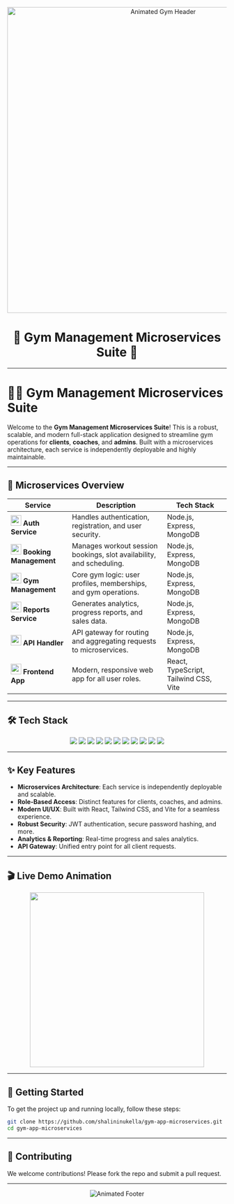 <!-- Animated Header -->
<p align="center">
  <img src="https://media.giphy.com/media/26ufnwz3wDUli7GU0/giphy.gif" width="700" alt="Animated Gym Header"/>
</p>

<h1 align="center">🌟 Gym Management Microservices Suite 🌟</h1>

---

# 🏋️‍♂️ Gym Management Microservices Suite

Welcome to the **Gym Management Microservices Suite**! This is a robust, scalable, and modern full-stack application designed to streamline gym operations for **clients**, **coaches**, and **admins**. Built with a microservices architecture, each service is independently deployable and highly maintainable.

---

## 🧩 **Microservices Overview**

| Service                                                                                                | Description                                                          | Tech Stack                            |
| ------------------------------------------------------------------------------------------------------ | -------------------------------------------------------------------- | ------------------------------------- |
| <img src="https://img.icons8.com/color/48/000000/lock--v1.png" width="24"/> **Auth Service**           | Handles authentication, registration, and user security.             | Node.js, Express, MongoDB             |
| <img src="https://img.icons8.com/color/48/000000/calendar--v1.png" width="24"/> **Booking Management** | Manages workout session bookings, slot availability, and scheduling. | Node.js, Express, MongoDB             |
| <img src="https://img.icons8.com/color/48/000000/gym.png" width="24"/> **Gym Management**              | Core gym logic: user profiles, memberships, and gym operations.      | Node.js, Express, MongoDB             |
| <img src="https://img.icons8.com/color/48/000000/report-card.png" width="24"/> **Reports Service**     | Generates analytics, progress reports, and sales data.               | Node.js, Express, MongoDB             |
| <img src="https://img.icons8.com/color/48/000000/api.png" width="24"/> **API Handler**                 | API gateway for routing and aggregating requests to microservices.   | Node.js, Express, MongoDB             |
| <img src="https://img.icons8.com/color/48/000000/react-native.png" width="24"/> **Frontend App**       | Modern, responsive web app for all user roles.                       | React, TypeScript, Tailwind CSS, Vite |

---

## 🛠️ **Tech Stack**

<p align="center">
  <img src="https://img.shields.io/badge/-HTML5-E34F26?style=for-the-badge&logo=html5&logoColor=white"/>
  <img src="https://img.shields.io/badge/-CSS3-1572B6?style=for-the-badge&logo=css3&logoColor=white"/>
  <img src="https://img.shields.io/badge/-Tailwind%20CSS-38B2AC?style=for-the-badge&logo=tailwind-css&logoColor=white"/>
  <img src="https://img.shields.io/badge/-JavaScript-F7DF1E?style=for-the-badge&logo=javascript&logoColor=black"/>
  <img src="https://img.shields.io/badge/-TypeScript-3178C6?style=for-the-badge&logo=typescript&logoColor=white"/>
  <img src="https://img.shields.io/badge/-React-61DAFB?style=for-the-badge&logo=react&logoColor=black"/>
  <img src="https://img.shields.io/badge/-Node.js-339933?style=for-the-badge&logo=node.js&logoColor=white"/>
  <img src="https://img.shields.io/badge/-Express-000000?style=for-the-badge&logo=express&logoColor=white"/>
  <img src="https://img.shields.io/badge/-MongoDB-47A248?style=for-the-badge&logo=mongodb&logoColor=white"/>
  <img src="https://img.shields.io/badge/-Jest-C21325?style=for-the-badge&logo=jest&logoColor=white"/>
  <img src="https://img.shields.io/badge/-Vite-646CFF?style=for-the-badge&logo=vite&logoColor=white"/>
</p>

---

## ✨ **Key Features**

- **Microservices Architecture**: Each service is independently deployable and scalable.
- **Role-Based Access**: Distinct features for clients, coaches, and admins.
- **Modern UI/UX**: Built with React, Tailwind CSS, and Vite for a seamless experience.
- **Robust Security**: JWT authentication, secure password hashing, and more.
- **Analytics & Reporting**: Real-time progress and sales analytics.
- **API Gateway**: Unified entry point for all client requests.

---

## 🎬 **Live Demo Animation**

<p align="center">
  <img src="https://media.giphy.com/media/26ufnwz3wDUli7GU0/giphy.gif" width="400"/>
</p>

---

## 🚀 **Getting Started**

To get the project up and running locally, follow these steps:

```bash
git clone https://github.com/shalininukella/gym-app-microservices.git
cd gym-app-microservices
```

---

## 🤝 **Contributing**

We welcome contributions! Please fork the repo and submit a pull request.

---

<p align="center">
  <img src="https://readme-typing-svg.demolab.com?font=Fira+Code&size=24&pause=1000&color=F7B801&center=true&vCenter=true&width=700&lines=Stay+fit+%F0%9F%92%AA+;Code+strong+%F0%9F%92%BB+;Contribute+with+us!" alt="Animated Footer"/>
</p>
